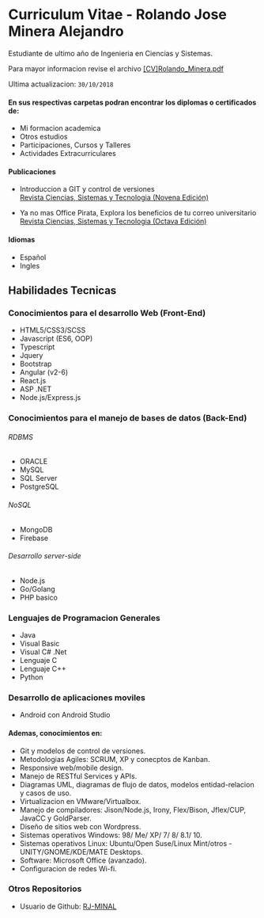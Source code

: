 # Curriculum Vitae - Rolando Jose Minera Alejandro

Estudiante de ultimo año de Ingenieria en Ciencias y Sistemas.

Para mayor informacion revise el archivo [[CV]Rolando_Minera.pdf](https://gitlab.com/RJ_Minera/curriculum/blob/master/%5BCV%5DRolando_Minera.pdf)

Ultima actualizacion: `30/10/2018`

#### En sus respectivas carpetas podran encontrar los diplomas o certificados de:

- Mi formacion academica
- Otros estudios
- Participaciones, Cursos y Talleres
- Actividades Extracurriculares

#### Publicaciones

- Introduccion a GIT y control de versiones
  <br/>[Revista Ciencias, Sistemas y Tecnologia (Novena Edición)](https://issuu.com/revistaecys/docs/novenaedicion#25)

- Ya no mas Office Pirata, Explora los beneficios de tu correo universitario
  <br/>[Revista Ciencias, Sistemas y Tecnologia (Octava Edición)](https://issuu.com/revistaecys/docs/junio2017-octavaedicion)

#### Idiomas

- Español
- Ingles

## Habilidades Tecnicas

### Conocimientos para el desarrollo Web (Front-End)

- HTML5/CSS3/SCSS
- Javascript (ES6, OOP)
- Typescript
- Jquery
- Bootstrap
- Angular (v2-6)
- React.js
- ASP .NET
- Node.js/Express.js

### Conocimientos para el manejo de bases de datos (Back-End)

###### RDBMS

- ORACLE
- MySQL
- SQL Server
- PostgreSQL

###### NoSQL

- MongoDB
- Firebase

###### Desarrollo server-side

- Node.js
- Go/Golang
- PHP basico

### Lenguajes de Programacion Generales

- Java
- Visual Basic
- Visual C# .Net
- Lenguaje C
- Lenguaje C++
- Python

### Desarrollo de aplicaciones moviles

- Android con Android Studio

#### Ademas, conocimientos en:

- Git y modelos de control de versiones.
- Metodologias Agiles: SCRUM, XP y conecptos de Kanban.
- Responsive web/mobile design.
- Manejo de RESTful Services y APIs.
- Diagramas UML, diagramas de flujo de datos, modelos entidad-relacion y casos de uso.
- Virtualizacion en VMware/Virtualbox.
- Manejo de compiladores: Jison/Node.js, Irony, Flex/Bison, Jflex/CUP, JavaCC y GoldParser.
- Diseño de sitios web con Wordpress.
- Sistemas operativos Windows: 98/ Me/ XP/ 7/ 8/ 8.1/ 10.
- Sistemas operativos Linux: Ubuntu/Open Suse/Linux Mint/otros - UNITY/GNOME/KDE/MATE Desktops.
- Software: Microsoft Office (avanzado).
- Configuracion de redes Wi-fi.

### Otros Repositorios

- Usuario de Github: [RJ-MINAL](https://github.com/RJ-MINAL)
